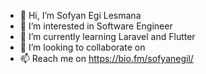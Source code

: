 - 👋 Hi, I’m Sofyan Egi Lesmana
- 👀 I’m interested in Software Engineer
- 🌱 I’m currently learning Laravel and Flutter
- 💞️ I’m looking to collaborate on 
- 📫 Reach me on https://bio.fm/sofyanegil/

<!---
sofyanegil/sofyanegil is a ✨ special ✨ repository because its `README.md` (this file) appears on your GitHub profile.
You can click the Preview link to take a look at your changes.
--->

